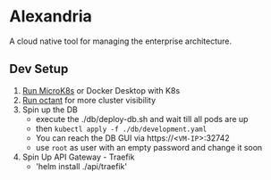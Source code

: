 # Alexandria

A cloud native tool for managing the enterprise architecture.

## Dev Setup
1. [Run MicroK8s](/docs/devenv/README.md) or Docker Desktop with K8s 
2. [Run octant](https://github.com/vmware-tanzu/octant) for more cluster visibility
3. Spin up the DB
    * execute the ./db/deploy-db.sh and wait till all pods are up
    * then `kubectl apply -f ./db/development.yaml`
    * You can reach the DB GUI via https://<`VM-IP`>:32742
    * use `root` as user with an empty password and change it soon
4. Spin Up API Gateway - Traefik
    *  'helm install ./api/traefik'

